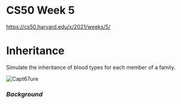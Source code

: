 # CS50 Week 5

https://cs50.harvard.edu/x/2021/weeks/5/

# Inheritance

Simulate the inheritance of blood types for each member of a family.

![Capt67ure](https://user-images.githubusercontent.com/69617120/135559294-38d28038-0b71-4e72-9cfc-d972bfb5ba94.PNG)

### ***Background***

